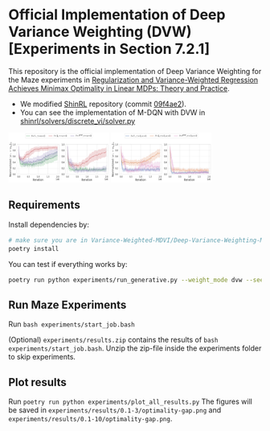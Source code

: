# Official Implementation of Deep Variance Weighting (DVW) [Experiments in Section 7.2.1]

This repository is the official implementation of Deep Variance Weighting for the Maze experiments in [Regularization and Variance-Weighted Regression Achieves Minimax Optimality in Linear MDPs: Theory and Practice](TODO).

* We modified [ShinRL](https://github.com/omron-sinicx/ShinRL/tree/main) repository (commit [09f4ae2](https://github.com/omron-sinicx/ShinRL/commit/09f4ae274a33d1fc1d9d542f816aef40014af6b5)).
* You can see the implementation of M-DQN with DVW in [shinrl/solvers/discrete_vi/solver.py](shinrl/solvers/discrete_vi/solver.py)


<img src="experiments/results/optimality-gap.png" alt= “” width="200" height="100">
<img src="experiments/results/reg-optimality-gap.png" alt= “” width="200" height="100">


## Requirements

Install dependencies by:

```bash
# make sure you are in Variance-Weighted-MDVI/Deep-Variance-Weighting-Maze
poetry install
```

You can test if everything works by:

```bash
poetry run python experiments/run_generative.py --weight_mode dvw --seed 0 --maze_seed 1 --maze_eps 0.1 --iteration 10000 --maze_size 25 --num_pitfall 8 --num_samples_target 3 --is_munchausen
```

## Run Maze Experiments

Run ```bash experiments/start_job.bash```

(Optional) ```experiments/results.zip``` contains the results of ```bash experiments/start_job.bash```. Unzip the zip-file inside the experiments folder to skip experiments.


## Plot results

Run ```poetry run python experiments/plot_all_results.py```
The figures will be saved in ```experiments/results/0.1-3/optimality-gap.png``` and ```experiments/results/0.1-10/optimality-gap.png```.
